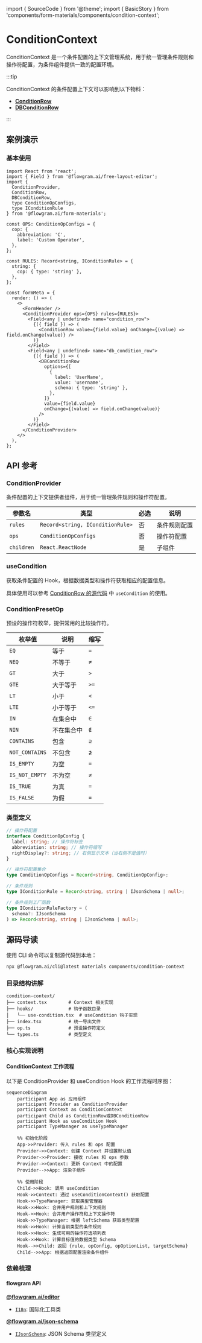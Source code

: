 import { SourceCode } from '@theme';
import { BasicStory } from 'components/form-materials/components/condition-context';

# ConditionContext

ConditionContext 是一个条件配置的上下文管理系统，用于统一管理条件规则和操作符配置，为条件组件提供一致的配置环境。

:::tip

ConditionContext 的条件配置上下文可以影响到以下物料：

* [**ConditionRow**](/materials/components/condition-row.md)
* [**DBConditionRow**](/materials/components/db-condition-row.md)

:::

## 案例演示

### 基本使用

<BasicStory />

```tsx pure title="form-meta.tsx"
import React from 'react';
import { Field } from '@flowgram.ai/free-layout-editor';
import {
  ConditionProvider,
  ConditionRow,
  DBConditionRow,
  type ConditionOpConfigs,
  type IConditionRule
} from '@flowgram.ai/form-materials';

const OPS: ConditionOpConfigs = {
  cop: {
    abbreviation: 'C',
    label: 'Custom Operator',
  },
};

const RULES: Record<string, IConditionRule> = {
  string: {
    cop: { type: 'string' },
  },
};

const formMeta = {
  render: () => (
    <>
      <FormHeader />
      <ConditionProvider ops={OPS} rules={RULES}>
        <Field<any | undefined> name="condition_row">
          {({ field }) => (
            <ConditionRow value={field.value} onChange={(value) => field.onChange(value)} />
          )}
        </Field>
        <Field<any | undefined> name="db_condition_row">
          {({ field }) => (
            <DBConditionRow
              options={[
                {
                  label: 'UserName',
                  value: 'username',
                  schema: { type: 'string' },
                },
              ]}
              value={field.value}
              onChange={(value) => field.onChange(value)}
            />
          )}
        </Field>
      </ConditionProvider>
    </>
  ),
};
```

## API 参考

### ConditionProvider

条件配置的上下文提供者组件，用于统一管理条件规则和操作符配置。

| 参数名 | 类型 | 必选 | 说明 |
|--------|------|------|------|
| `rules` | `Record<string, IConditionRule>` | 否 | 条件规则配置 |
| `ops` | `ConditionOpConfigs` | 否 | 操作符配置 |
| `children` | `React.ReactNode` | 是 | 子组件 |

### useCondition

获取条件配置的 Hook，根据数据类型和操作符获取相应的配置信息。

具体使用可以参考 [ConditionRow 的源代码](https://github.com/bytedance/flowgram.ai/blob/main/packages/materials/form-materials/src/components/condition-row/index.tsx) 中 `useCondition` 的使用。

### ConditionPresetOp

预设的操作符枚举，提供常用的比较操作符。

| 枚举值 | 说明 | 缩写 |
|--------|------|------|
| `EQ` | 等于 | `=` |
| `NEQ` | 不等于 | `≠` |
| `GT` | 大于 | `>` |
| `GTE` | 大于等于 | `>=` |
| `LT` | 小于 | `<` |
| `LTE` | 小于等于 | `<=` |
| `IN` | 在集合中 | `∈` |
| `NIN` | 不在集合中 | `∉` |
| `CONTAINS` | 包含 | `⊇` |
| `NOT_CONTAINS` | 不包含 | `⊉` |
| `IS_EMPTY` | 为空 | `=` |
| `IS_NOT_EMPTY` | 不为空 | `≠` |
| `IS_TRUE` | 为真 | `=` |
| `IS_FALSE` | 为假 | `=` |

### 类型定义

```typescript
// 操作符配置
interface ConditionOpConfig {
  label: string; // 操作符标签
  abbreviation: string; // 操作符缩写
  rightDisplay?: string; // 右侧显示文本（当右侧不是值时）
}

// 操作符配置集合
type ConditionOpConfigs = Record<string, ConditionOpConfig>;

// 条件规则
type IConditionRule = Record<string, string | IJsonSchema | null>;

// 条件规则工厂函数
type IConditionRuleFactory = (
  schema?: IJsonSchema
) => Record<string, string | IJsonSchema | null>;
```

## 源码导读

<SourceCode href="https://github.com/bytedance/flowgram.ai/tree/main/packages/materials/form-materials/src/components/condition-context" />

使用 CLI 命令可以复制源代码到本地：

```bash
npx @flowgram.ai/cli@latest materials components/condition-context
```

### 目录结构讲解

```
condition-context/
├── context.tsx        # Context 相关实现
├── hooks/             # 钩子函数目录
│   └── use-condition.tsx  # useCondition 钩子实现
├── index.tsx          # 统一导出文件
├── op.ts              # 预设操作符定义
└── types.ts           # 类型定义
```

### 核心实现说明

#### ConditionContext 工作流程

以下是 ConditionProvider 和 useCondition Hook 的工作流程时序图：

```mermaid
sequenceDiagram
    participant App as 应用组件
    participant Provider as ConditionProvider
    participant Context as ConditionContext
    participant Child as ConditionRow或DBConditionRow
    participant Hook as useCondition Hook
    participant TypeManager as useTypeManager

    %% 初始化阶段
    App->>Provider: 传入 rules 和 ops 配置
    Provider->>Context: 创建 Context 并设置默认值
    Provider->>Provider: 接收 rules 和 ops 参数
    Provider->>Context: 更新 Context 中的配置
    Provider-->>App: 渲染子组件

    %% 使用阶段
    Child->>Hook: 调用 useCondition
    Hook->>Context: 通过 useConditionContext() 获取配置
    Hook->>TypeManager: 获取类型管理器
    Hook->>Hook: 合并用户规则和上下文规则
    Hook->>Hook: 合并用户操作符和上下文操作符
    Hook->>TypeManager: 根据 leftSchema 获取类型配置
    Hook->>Hook: 计算当前类型的条件规则
    Hook->>Hook: 生成可用的操作符选项列表
    Hook->>Hook: 计算目标值的数据类型 Schema
    Hook-->>Child: 返回 {rule, opConfig, opOptionList, targetSchema}
    Child-->>App: 根据返回配置渲染条件组件

```

### 依赖梳理

#### flowgram API

[**@flowgram.ai/editor**](https://github.com/bytedance/flowgram.ai/tree/main/packages/client/editor)

* [`I18n`](https://flowgram.ai/auto-docs/editor/variables/I18n): 国际化工具类

[**@flowgram.ai/json-schema**](https://github.com/bytedance/flowgram.ai/tree/main/packages/common/json-schema)

* [`IJsonSchema`](https://flowgram.ai/auto-docs/json-schema/types/IJsonSchema): JSON Schema 类型定义
